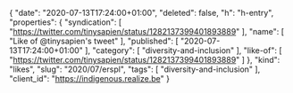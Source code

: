 {
  "date": "2020-07-13T17:24:00+01:00",
  "deleted": false,
  "h": "h-entry",
  "properties": {
    "syndication": [
      "https://twitter.com/tinysapien/status/1282137399401893889"
    ],
    "name": [
      "Like of @tinysapien's tweet"
    ],
    "published": [
      "2020-07-13T17:24:00+01:00"
    ],
    "category": [
      "diversity-and-inclusion"
    ],
    "like-of": [
      "https://twitter.com/tinysapien/status/1282137399401893889"
    ]
  },
  "kind": "likes",
  "slug": "2020/07/erspl",
  "tags": [
    "diversity-and-inclusion"
  ],
  "client_id": "https://indigenous.realize.be"
}
